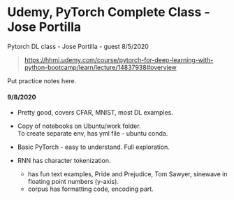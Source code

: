 # Udemy, PyTorch Complete Class - Jose Portilla  

Pytorch DL class - Jose Portilla - guest 8/5/2020  
>https://hhmi.udemy.com/course/pytorch-for-deep-learning-with-python-bootcamp/learn/lecture/14837938#overview  

Put practice notes here. 

#### 9/8/2020  

  * Pretty good, covers CFAR, MNIST, most DL examples.  
   
  * Copy of notebooks on Ubuntu/work folder.  
    To create separate env, has yml file - ubuntu conda.  

  * Basic PyTorch - easy to understand.  Full exploration.  

  * RNN has character tokenization.  
    - has fun text examples, Pride and Prejudice, Tom Sawyer, sinewave in floating point numbers (y-axis).  
    - corpus has formatting code, encoding part.  

